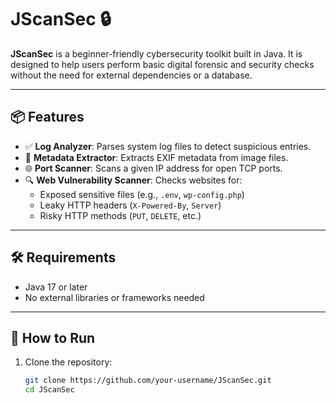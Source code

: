 # JScanSec 🔒

**JScanSec** is a beginner-friendly cybersecurity toolkit built in Java. It is designed to help users perform basic digital forensic and security checks without the need for external dependencies or a database.

---

## 📦 Features

- ✅ **Log Analyzer**: Parses system log files to detect suspicious entries.
- 📸 **Metadata Extractor**: Extracts EXIF metadata from image files.
- 🌐 **Port Scanner**: Scans a given IP address for open TCP ports.
- 🔍 **Web Vulnerability Scanner**: Checks websites for:
  - Exposed sensitive files (e.g., `.env`, `wp-config.php`)
  - Leaky HTTP headers (`X-Powered-By`, `Server`)
  - Risky HTTP methods (`PUT`, `DELETE`, etc.)

---

## 🛠️ Requirements

- Java 17 or later
- No external libraries or frameworks needed

---

## 🚀 How to Run

1. Clone the repository:
   ```bash
   git clone https://github.com/your-username/JScanSec.git
   cd JScanSec
